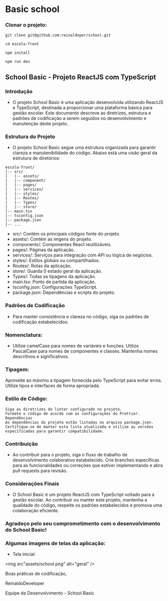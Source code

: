 # Basic school

### Clonar o projeto:

```shell
git clone git@github.com:reinaldoper/school.git
```
`cd escola-front`

`npm install`

`npm run dev`

## School Basic - Projeto ReactJS com TypeScript

### Introdução

- O projeto School Basic é uma aplicação desenvolvida utilizando ReactJS e TypeScript, destinada a proporcionar   uma plataforma básica para gestão escolar. Este documento descreve as diretrizes, estrutura e padrões de codificação a serem seguidos no desenvolvimento e manutenção deste projeto.

### Estrutura do Projeto 

- O projeto School Basic segue uma estrutura organizada para garantir clareza e manutenibilidade do código. Abaixo está uma visão geral da estrutura de diretórios:

```shell
escola-front/
|-- src/
|   |-- assets/
|   |-- component/
|   |-- pages/
|   |-- services/
|   |-- styles/
|   |-- Routes/
|   |-- Types/
|   |-- store/
|-- main.tsx
|-- tsconfig.json
|-- package.json
|-- ...
```

- src/: Contém os principais códigos fonte do projeto.
- assets/: Contém as imgens do projeto.
- components/: Componentes React reutilizáveis.
- pages/: Páginas da aplicação.
- services/: Serviços para integração com API ou lógica de negócios.
- styles/: Estilos globais ou compartilhados.
- Routes/: Rotas da aplicação.
- store/: Guarda 0 estado geral da aplicação.
- Types/: Todas as tipagens da aplicação.
- main.tsx: Ponto de partida da aplicação.
- tsconfig.json: Configurações TypeScript.
- package.json: Dependências e scripts do projeto.

### Padrões de Codificação
- Para manter consistência e clareza no código, siga os padrões de codificação estabelecidos:

### Nomenclatura:

- Utilize camelCase para nomes de variáveis e funções.
Utilize PascalCase para nomes de componentes e classes.
Mantenha nomes descritivos e significativos.

### Tipagem:

Aproveite ao máximo a tipagem fornecida pelo TypeScript para evitar erros.
Utilize tipos e interfaces de forma apropriada.

### Estilo de Código:

```shell
Siga as diretrizes do linter configurado no projeto.
Formate o código de acordo com as configurações do Prettier.
Dependências
As dependências do projeto estão listadas no arquivo package.json. Certifique-se de manter esta lista atualizada e utilize as versões especificadas para garantir compatibilidade.
```


### Contribuição

- Ao contribuir para o projeto, siga o fluxo de trabalho de desenvolvimento colaborativo estabelecido. Crie branches específicas para as funcionalidades ou correções que estiver implementando e abra pull requests para revisão.

### Considerações Finais

- O School Basic é um projeto ReactJS com TypeScript voltado para a gestão escolar. Ao contribuir ou manter este projeto, mantenha a qualidade do código, respeite os padrões estabelecidos e promova uma colaboração eficiente.

### Agradeço pelo seu comprometimento com o desenvolvimento do School Basic!

### Algumas imagens de telas da aplicação:

- Tela inicial:

<img src"assets/school.png" alt="geral" />

Boas práticas de codificação,

ReinaldoDeveloper

Equipe de Desenvolvimento - School Basic